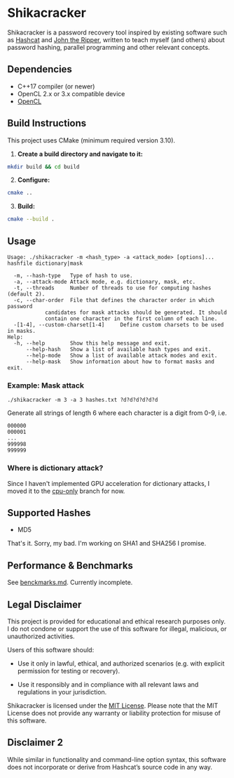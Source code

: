 # Shikacracker

Shikacracker is a password recovery tool inspired by existing software such as
[Hashcat](https://github.com/hashcat/hashcat) and [John the Ripper](https://github.com/openwall/john),
written to teach myself (and others) about password hashing, parallel programming and other relevant concepts.

## Dependencies

- C++17 compiler (or newer)
- OpenCL 2.x or 3.x compatible device
- [OpenCL](https://www.khronos.org/opencl/)

## Build Instructions

This project uses CMake (minimum required version 3.10).

1. **Create a build directory and navigate to it:**

```bash
mkdir build && cd build
```

2. **Configure:**

```bash
cmake ..
```

3. **Build:**

```bash
cmake --build .
```

## Usage

```
Usage: ./shikacracker -m <hash_type> -a <attack_mode> [options]... hashfile dictionary|mask

  -m, --hash-type	Type of hash to use.
  -a, --attack-mode	Attack mode, e.g. dictionary, mask, etc.
  -t, --threads		Number of threads to use for computing hashes (default 2).
  -c, --char-order	File that defines the character order in which password
			candidates for mask attacks should be generated. It should
			contain one character in the first column of each line.
  -[1-4], --custom-charset[1-4]		Define custom charsets to be used in masks.
Help:
  -h, --help		Show this help message and exit.
      --help-hash	Show a list of available hash types and exit.
      --help-mode	Show a list of available attack modes and exit.
      --help-mask	Show information about how to format masks and exit.
```

### Example: Mask attack

```
./shikacracker -m 3 -a 3 hashes.txt ?d?d?d?d?d?d
```

Generate all strings of length 6 where each character is a digit from 0-9, i.e.

```
000000
000001
...
999998
999999
```

### Where is dictionary attack?

Since I haven't implemented GPU acceleration for dictionary attacks, I moved it
to the [cpu-only](https://github.com/nokotan8/shikacracker/tree/cpu-only) branch for now.

## Supported Hashes

- MD5

That's it. Sorry, my bad. I'm working on SHA1 and SHA256 I promise.

## Performance & Benchmarks

See [benckmarks.md](/performance.md). Currently incomplete.

## Legal Disclaimer

This project is provided for educational and ethical research purposes only.
I do not condone or support the use of this software for illegal, malicious,
or unauthorized activities.

Users of this software should:

- Use it only in lawful, ethical, and authorized scenarios (e.g. with explicit
  permission for testing or recovery).

- Use it responsibly and in compliance with all relevant laws and regulations in your jurisdiction.

Shikacracker is licensed under the [MIT License](/LICENSE). Please note that the MIT License
does not provide any warranty or liability protection for misuse of this software.

## Disclaimer 2

While similar in functionality and command-line option syntax, this software does not incorporate or
derive from Hashcat’s source code in any way.
